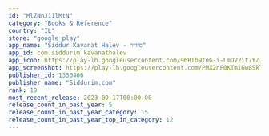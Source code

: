 ```yaml
---
id: "MlZNnJ11lMtN"
category: "Books & Reference"
country: "IL"
store: "google_play"
app_name: "Siddur Kavanat Halev - סידור"
app_id: com.siddurim.kavanathalev
app_icon: https://play-lh.googleusercontent.com/96BTb9tnG-i-LmOV2it7YZJmhXbMe8mywxsieX_5a00xz0DoQOLywl7oONqz29IwgpRr
app_screenshot: https://play-lh.googleusercontent.com/PMX2nF0KTmiGw8SkTWqJ6R9W-GRRdM3smKl1ESY5IxHV5DY2JkF6xn82tDVS0me7gvct
publisher_id: 1330466
publisher_name: "Siddurim.com"
rank: 19
most_recent_release: 2023-09-17T00:00:00
release_count_in_past_year: 5
release_count_in_past_year_category: 15
release_count_in_past_year_top_in_category: 12
---
```

